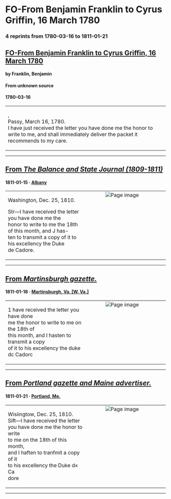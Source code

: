 
# FO-From Benjamin Franklin to Cyrus Griffin, 16 March 1780

### 4 reprints from 1780-03-16 to 1811-01-21

## [FO-From Benjamin Franklin to Cyrus Griffin, 16 March 1780](https://founders.archives.gov/documents/Franklin/01-32-02-0073)

#### by Franklin, Benjamin

#### From unknown source

#### 1780-03-16

<table style="width: 100%;"><tr><td style="width: 50%">

,  
Passy, March 16, 1780.  
I have just received the letter you have done me the honor to write to me, and shall immediately deliver the packet it recommends to my care.
</td></tr></table>

---

## [From _The Balance and State Journal (1809-1811)_](https://archive.org/details/sim_balance-and-state-journal_1811-01-15_1_3/page/n5/mode/1up?view=theater)

#### 1811-01-15 &middot; [Albany](http://dbpedia.org/resource/Albany%2C_New_York)

<table style="width: 100%;"><tr><td style="width: 50%">

  
  
Washington, Dec. 25, 1810.  
  
Str—I have received the letter you have done me the  
honor to write to me the 18th of this month, and J has-  
ten to transmit a copy of it to his excellency the Duke  
de Cadore.
</td><td style="width: 50%; max-height: 75%; margin: auto; display: block;">
<img alt="Page image" src="https://iiif.archive.org/iiif/sim_balance-and-state-journal_1811-01-15_1_3&#0036;5/pct:36.553945,69.758065,26.992754,4.435484/600,/0/default.jpg"/>
</td>
</tr></table>

---

## [From _Martinsburgh gazette._](https://chroniclingamerica.loc.gov/lccn/sn84038455/1811-01-18/ed-1/seq-2)

#### 1811-01-18 &middot; [Martinsburgh, Va. [W. Va.]](http://dbpedia.org/resource/Martinsburg%2C_West_Virginia)

<table style="width: 100%;"><tr><td style="width: 50%">

  
1 have received the letter you have done  
me the honor to write to me on the 18th of  
this month, and I hasten to transmit a copy  
of it to his excellency the duke dc Cadorc
</td><td style="width: 50%; max-height: 75%; margin: auto; display: block;">
<img alt="Page image" src="https://chroniclingamerica.loc.gov/iiif/2/wvu_boros_ver02%2Fdata%2Fsn84038455%2F00393348902%2F1811011801%2F0028.jp2/pct:29.381801,10.952653,22.117388,2.855819/!600,600/0/default.jpg"/>
</td>
</tr></table>

---

## [From _Portland gazette and Maine advertiser._](https://chroniclingamerica.loc.gov/lccn/sn83016082/1811-01-21/ed-1/seq-2)

#### 1811-01-21 &middot; [Portland, Me.](http://dbpedia.org/resource/Portland%2C_Maine)

<table style="width: 100%;"><tr><td style="width: 50%">

  
Wisiingtow, Dec. 25, 1810.  
Sift—I have received the letter  
you have done me the honor to write  
to me on the 18th of this month,  
and I haften to tranfmit a copy of it  
to his excellency the Duke d« Ca­  
dore
</td><td style="width: 50%; max-height: 75%; margin: auto; display: block;">
<img alt="Page image" src="https://chroniclingamerica.loc.gov/iiif/2/me_calais_ver02%2Fdata%2Fsn83016082%2F00332895084%2F1811012101%2F0224.jp2/pct:45.369323,26.180216,16.587199,4.684956/!600,600/0/default.jpg"/>
</td>
</tr></table>

---

